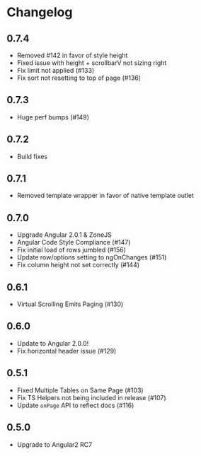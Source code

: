 # Changelog

## 0.7.4
- Removed #142 in favor of style height
- Fixed issue with height + scrollbarV not sizing right
- Fix limit not applied (#133)
- Fix sort not resetting to top of page (#136)

## 0.7.3
- Huge perf bumps (#149)

## 0.7.2
- Build fixes

## 0.7.1
- Removed template wrapper in favor of native template outlet

## 0.7.0
- Upgrade Angular 2.0.1 & ZoneJS
- Angular Code Style Compliance (#147)
- Fix initial load of rows jumbled (#156)
- Update row/options setting to ngOnChanges (#151)
- Fix column height not set correctly (#144)

## 0.6.1
- Virtual Scrolling Emits Paging (#130)

## 0.6.0
- Update to Angular 2.0.0!
- Fix horizontal header issue (#129)

## 0.5.1
- Fixed Multiple Tables on Same Page (#103)
- Fix TS Helpers not being included in release (#107)
- Update `onPage` API to reflect docs (#116)

## 0.5.0
- Upgrade to Angular2 RC7
